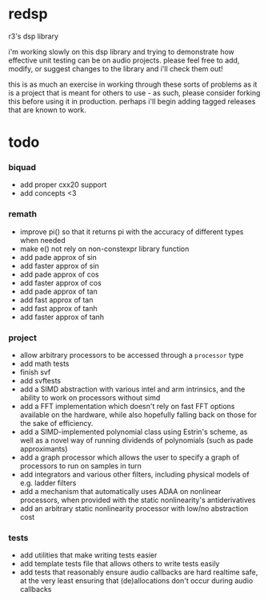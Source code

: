 # redsp
r3's dsp library

i'm working slowly on this dsp library and trying to demonstrate how effective unit testing can be on audio projects. please feel free to add, modify, or suggest changes to the library and i'll check them out!

this is as much an exercise in working through these sorts of problems as it is a project that is meant for others to use - as such, please consider forking this before using it in production. perhaps i'll begin adding tagged releases that are known to work.

# todo
### biquad
- add proper cxx20 support
- add concepts <3
### remath
- improve pi() so that it returns pi with the accuracy of different types when needed
- make e() not rely on non-constexpr library function
- add pade approx of sin
- add faster approx of sin 
- add pade approx of cos
- add faster approx of cos 
- add pade approx of tan
- add fast approx of tan
- add fast approx of tanh
- add faster approx of tanh
### project
- allow arbitrary processors to be accessed through a `processor` type
- add math tests
- finish svf
- add svftests
- add a SIMD abstraction with various intel and arm intrinsics, and the ability to work on processors without simd
- add a FFT implementation which doesn't rely on fast FFT options available on the hardware, while also hopefully falling back on those for the sake of efficiency.
- add a SIMD-implemented polynomial class using Estrin's scheme, as well as a novel way of running dividends of polynomials (such as pade approximants)
- add a graph processor which allows the user to specify a graph of processors to run on samples in turn
- add integrators and various other filters, including physical models of e.g. ladder filters
- add a mechanism that automatically uses ADAA on nonlinear processors, when provided with the static nonlinearity's antiderivatives
- add an arbitrary static nonlinearity processor with low/no abstraction cost
### tests
- add utilities that make writing tests easier
- add template tests file that allows others to write tests easily
- add tests that reasonably ensure audio callbacks are hard realtime safe, at the very least ensuring that (de)allocations don't occur during audio callbacks